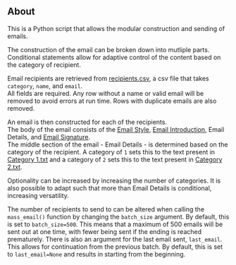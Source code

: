 ## About 

This is a Python script that allows the modular construction and sending of emails.

The construction of the email can be broken down into mutliple parts. Conditional statements allow for adaptive control of the content based on the category of recipient.

Email recipients are retrieved from [recipients.csv](https://github.com/callumr00/microsoft-outlook-emailer/blob/main/recipients.csv), a csv file that takes ```category```, ```name```, and ```email```.\
All fields are required. Any row without a name or valid email will be removed to avoid errors at run time. Rows with duplicate emails are also removed.

An email is then constructed for each of the recipients.\
The body of the email consists of the [Email Style](https://github.com/callumr00/microsoft-outlook-emailer/blob/main/Email%20Style.txt), [Email Introduction](https://github.com/callumr00/microsoft-outlook-emailer/blob/main/Email%20Introduction.txt), Email Details, and [Email Signature](https://github.com/callumr00/microsoft-outlook-emailer/blob/main/Email%20Signature.txt).\
The middle section of the email  - Email Details - is determined based on the category of the recipient. A category of ```1``` sets this to the text present in [Category 1.txt](https://github.com/callumr00/microsoft-outlook-emailer/blob/main/Category%201.txt) and a category of ```2``` sets this to the text present in [Category 2.txt](https://github.com/callumr00/microsoft-outlook-emailer/blob/main/Category%202.txt). 

Optionality can be increased by increasing the number of categories. It is also possible to adapt such that more than Email Details is conditional, increasing versatility.


The number of recipients to send to can be altered when calling the ```mass_email()``` function by changing the ```batch_size``` argument. By default, this is set to ```batch_size=500```. This means that a maximum of 500 emails will be sent out at one time, with fewer being sent if the ending is reached prematurely.
There is also an argument for the last email sent, ```last_email```. This allows for continuation from the previous batch. By default, this is set to ```last_email=None``` and results in starting from the beginning.
